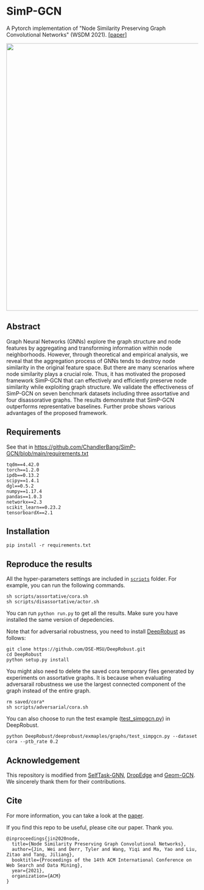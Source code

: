 # SimP-GCN
A Pytorch implementation of "Node Similarity Preserving Graph Convolutional Networks" (WSDM 2021). [[paper]](https://arxiv.org/abs/2011.09643)

<div align=center><img src="https://github.com/ChandlerBang/SimP-GCN/blob/main/SimP-GCN.png" width="700"/></div>

## Abstract 
Graph Neural Networks (GNNs) explore the graph structure and node features by aggregating and transforming information within node neighborhoods. However, through theoretical and empirical analysis, we reveal that the aggregation process of GNNs tends to destroy node similarity in the original feature space. But there are many scenarios where node similarity plays a crucial role. Thus, it has motivated the proposed framework SimP-GCN that can effectively and efficiently preserve node similarity while exploiting graph structure. We validate the effectiveness of SimP-GCN on seven benchmark datasets including three assortative and four disassorative graphs. The results demonstrate that SimP-GCN outperforms representative baselines. Further probe shows various advantages of the proposed framework.


## Requirements
See that in https://github.com/ChandlerBang/SimP-GCN/blob/main/requirements.txt
```
tqdm==4.42.0
torch==1.2.0
ipdb==0.13.2
scipy==1.4.1
dgl==0.5.2
numpy==1.17.4
pandas==1.0.3
networkx==2.3
scikit_learn==0.23.2
tensorboardX==2.1
```

## Installation
```
pip install -r requirements.txt
```

## Reproduce the results
All the hyper-parameters settings are included in [`scripts`](https://github.com/ChandlerBang/SimP-GCN/tree/master/scripts) folder. For example, you can run the following commands.
```
sh scripts/assortative/cora.sh
sh scripts/disassortative/actor.sh
```

You can run `python run.py` to get all the results. Make sure you have installed the same version of depedencies.  

Note that for adversarial robustness, you need to install [DeepRobust](https://github.com/DSE-MSU/DeepRobust) as follows:
```
git clone https://github.com/DSE-MSU/DeepRobust.git
cd DeepRobust
python setup.py install
```
You might also need to delete the saved cora temporary files generated by experiments on assortative graphs. It is because when evaluating adversarail robustness we use the largest connected component of the graph instead of the entire graph.
```
rm saved/cora* 
sh scripts/adversarial/cora.sh
```
You can also choose to run the test example ([test_simpgcn.py](https://github.com/DSE-MSU/DeepRobust/blob/master/examples/graph/test_simpgcn.py)) in DeepRobust. 
```
python DeepRobust/deeprobust/exmaples/graphs/test_simpgcn.py --dataset cora --ptb_rate 0.2
```


## Acknowledgement
This repository is modified from [SelfTask-GNN](https://github.com/ChandlerBang/SelfTask-GNN), [DropEdge](https://github.com/DropEdge/DropEdge) and [Geom-GCN](https://github.com/graphdml-uiuc-jlu/geom-gcn). We sincerely thank them for their contributions.

## Cite
For more information, you can take a look at the [paper](https://arxiv.org/abs/2011.09643).

If you find this repo to be useful, please cite our paper. Thank you.
```
@inproceedings{jin2020node,
  title={Node Similarity Preserving Graph Convolutional Networks}, 
  author={Jin, Wei and Derr, Tyler and Wang, Yiqi and Ma, Yao and Liu, Zitao and Tang, Jiliang},
  booktitle={Proceedings of the 14th ACM International Conference on Web Search and Data Mining},
  year={2021},
  organization={ACM}
}
```


<!--
See that in https://github.com/DSE-MSU/DeepRobust/blob/master/requirements.txt
```
matplotlib==3.1.1
numpy==1.17.1
torch==1.2.0
scipy==1.3.1
torchvision==0.4.0
texttable==1.6.2
networkx==2.4
numba==0.48.0
Pillow==7.0.0
scikit_learn==0.22.1
skimage==0.0
tensorboardX==2.0
```

## Installation
To run the code, first you need to clone DeepRobust
```
git clone https://github.com/DSE-MSU/DeepRobust.git
cd DeepRobust
python setup.py install
```

## Run the code
After installation, you can clone this repository
```
git clone https://github.com/ChandlerBang/Pro-GNN.git
cd Pro-GNN
python train.py --dataset polblogs --attack meta --ptb_rate 0.15 --epoch 1000
```

## Reproduce the results
All the hyper-parameters settings are included in [`scripts`](https://github.com/ChandlerBang/Pro-GNN/tree/master/scripts) folder. Note that same hyper-parameters are used under different perturbation for the same dataset. 

To reproduce the performance reported in the paper, you can run the bash files in folder `scripts`.
```
sh scripts/meta/cora_meta.sh
```
**IMPORTANT NOTICE** For the performance of Pubmed dataset, if you don't add the code (line 59-62 in `train.py`), the performance of GCN should be around 85 since the data splits are different from what I used in the paper. See details in https://github.com/ChandlerBang/Pro-GNN/issues/2


## Generate attack by yourself
With the help of DeepRobust, you can run the following code to generate meta attack
```
python generate_attack.py --dataset cora --ptb_rate 0.05 --seed 15
```

## Cite
For more information, you can take a look at the [paper](https://arxiv.org/abs/2005.10203) or the detailed [code](https://github.com/DSE-MSU/DeepRobust/blob/master/deeprobust/graph/defense/prognn.py) shown in DeepRobust.

If you find this repo to be useful, please cite our paper. Thank you.
```
@article{jin2020node,
  title={Graph Structure Learning for Robust Graph Neural Networks},
  author={Jin, Wei and Ma, Yao and Liu, Xiaorui and Tang, Xianfeng and Wang, Suhang and Tang, Jiliang},
  journal={arXiv preprint arXiv:2005.10203},
  year={2020}
}
```
-->

